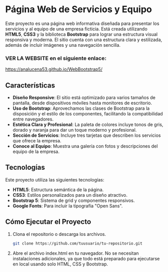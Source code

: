 # Página Web de Servicios y Equipo

Este proyecto es una página web informativa diseñada para presentar los servicios y al equipo de una empresa ficticia. Está creada utilizando **HTML5**, **CSS3** y la biblioteca **Bootstrap** para lograr una estructura visual responsiva y moderna. El sitio cuenta con una estructura clara y estilizada, además de incluir imágenes y una navegación sencilla.

### VER LA WEBSITE en el siguiente enlace:
https://analucena53.github.io/WebBootstrap5/

## Características

- **Diseño Responsive**: El sitio está optimizado para varios tamaños de pantalla, desde dispositivos móviles hasta monitores de escritorio.
- **Uso de Bootstrap**: Aprovechamos las clases de Bootstrap para la disposición y el estilo de los componentes, facilitando la compatibilidad entre navegadores.
- **Estética Clara y Profesional**: La paleta de colores incluye tonos de gris, dorado y naranja para dar un toque moderno y profesional.
- **Sección de Servicios**: Incluye tres tarjetas que describen los servicios que ofrece la empresa.
- **Conoce al Equipo**: Muestra una galería con fotos y descripciones del equipo de la empresa.
  
## Tecnologías

Este proyecto utiliza las siguientes tecnologías:

- **HTML5**: Estructura semántica de la página.
- **CSS3**: Estilos personalizados para un diseño atractivo.
- **Bootstrap 5**: Sistema de grid y componentes responsivos.
- **Google Fonts**: Para incluir la tipografía "Open Sans".


## Cómo Ejecutar el Proyecto

1. Clona el repositorio o descarga los archivos.
   ```bash
   git clone https://github.com/tuusuario/tu-repositorio.git
2. Abre el archivo index.html en tu navegador.
No se necesitan instalaciones adicionales, ya que todo está preparado para ejecutarse en local usando solo HTML, CSS y Bootstrap.

